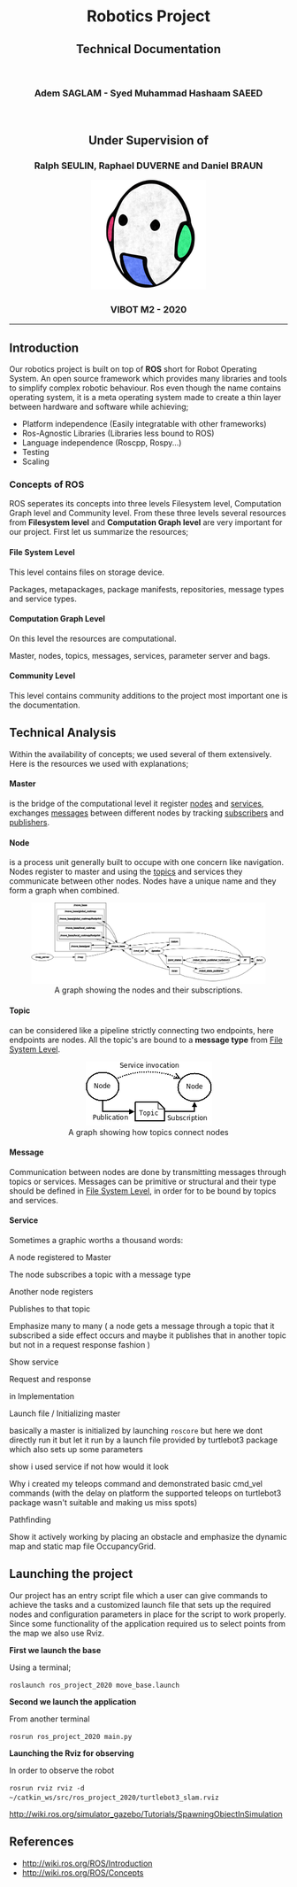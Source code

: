 <center>
    <h1>Robotics Project</h1>
    <strong><h2>Technical Documentation</h2></strong>
    <br />
    <h3>Adem SAGLAM - Syed Muhammad Hashaam SAEED</h3>
    <br />
    <h2>Under Supervision of</h2>
    <h3><strong>Ralph SEULIN, Raphael DUVERNE and Daniel BRAUN</strong></h3>

![](report/assets/vibot.png)

### VIBOT M2 - 2020
</center>

---

## Introduction

Our robotics project is built on top of **ROS** short for Robot Operating System. An open source framework which provides many libraries and tools to simplify complex robotic behaviour. Ros even though the name contains operating system, it is a meta operating system made to create a thin layer between hardware and software while achieving;

- Platform independence (Easily integratable with other frameworks)
- Ros-Agnostic Libraries (Libraries less bound to ROS)
- Language independence (Roscpp, Rospy...)
- Testing
- Scaling

### Concepts of ROS

ROS seperates its concepts into three levels Filesystem level, Computation Graph level and Community level. From these three levels several resources from **Filesystem level** and **Computation Graph level** are very important for our project. First let us summarize the resources;

#### **File System Level**

This level contains files on storage device.

Packages, metapackages, package manifests, repositories, message types and service types.

#### **Computation Graph Level**

On this level the resources are computational.

Master, nodes, topics, messages, services, parameter server and bags.

#### **Community Level**

This level contains community additions to the project most important one is the documentation.

## Technical Analysis

Within the availability of concepts; we used several of them extensively. Here is the resources we used with explanations;

#### **Master**
is the bridge of the computational level it register [nodes](#node) and [services](#service), exchanges [messages](#message) between different nodes by tracking [subscribers](#subscribe) and [publishers](#publish).

#### **Node**
is a process unit generally built to occupe with one concern like navigation. Nodes register to master and using the [topics](#topic) and services they communicate between other nodes. Nodes have a unique name and they form a graph when combined.

<center>
  <figure>
    <img src="./report/assets/rosgraph.svg">
    <figcaption>A graph showing the nodes and their subscriptions.</figcaption>
  </figure>
</center>

#### **Topic**
can be considered like a pipeline strictly connecting two endpoints, here endpoints are nodes. All the topic's are bound to a **message type** from [File System Level](#file-system-level).

<center>
  <figure>
    <img src="./report/assets/topic.png">
    <figcaption>A graph showing how topics connect nodes</figcaption>
  </figure>
</center>

#### **Message**

Communication between nodes are done by transmitting messages through topics or services. Messages can be primitive or structural and their type should be defined in [File System Level](#file-system-level), in order for to be bound by topics and services.

#### **Service**





Sometimes a graphic worths a thousand words:

A node registered to Master

The node subscribes a topic with a message type

Another node registers

Publishes to that topic

Emphasize many to many (
  a node gets a message through a topic that it subscribed
  a side effect occurs and maybe it publishes that in another topic but not in a request response fashion
)

Show service

Request and response

in Implementation

Launch file / Initializing master

basically a master is initialized by launching `roscore` but here we dont directly run it but let it run by a launch file provided by turtlebot3 package which also sets up some parameters

show i used service if not how would it look

Why i created my teleops command and demonstrated basic cmd_vel commands (with the delay on platform the supported teleops on turtlebot3 package wasn't suitable and making us miss spots)

Pathfinding

Show it actively working by placing an obstacle and emphasize the dynamic map and static map file OccupancyGrid.


## Launching the project

Our project has an entry script file which a user can give commands to achieve the tasks and a customized launch file that sets up the required nodes and configuration parameters in place for the script to work properly. Since some functionality of the application required us to select points from the map we also use Rviz.

**First we launch the base**

Using a terminal;

`roslaunch ros_project_2020 move_base.launch`

**Second we launch the application**

From another terminal

`rosrun ros_project_2020 main.py`

**Launching the Rviz for observing**

In order to observe the robot

`rosrun rviz rviz -d ~/catkin_ws/src/ros_project_2020/turtlebot3_slam.rviz`


http://wiki.ros.org/simulator_gazebo/Tutorials/SpawningObjectInSimulation

## References

- http://wiki.ros.org/ROS/Introduction
- http://wiki.ros.org/ROS/Concepts